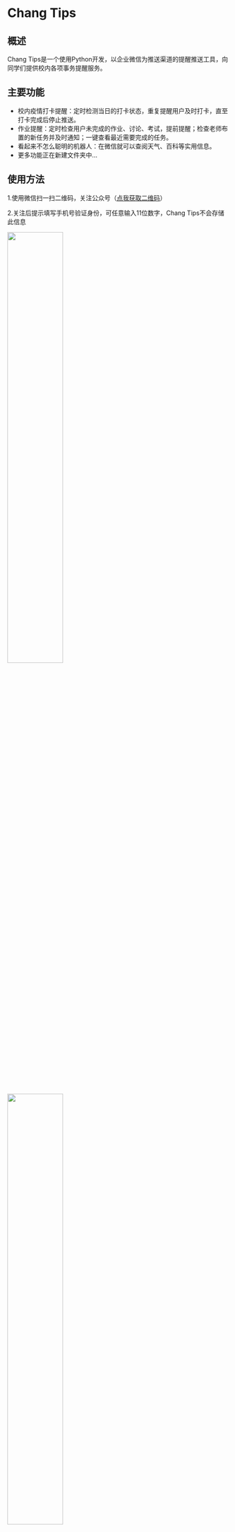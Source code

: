 ﻿# Chang Tips

## 概述
Chang Tips是一个使用Python开发，以企业微信为推送渠道的提醒推送工具，向同学们提供校内各项事务提醒服务。

## 主要功能
* 校内疫情打卡提醒：定时检测当日的打卡状态，重复提醒用户及时打卡，直至打卡完成后停止推送。
* 作业提醒：定时检查用户未完成的作业、讨论、考试，提前提醒；检查老师布置的新任务并及时通知；一键查看最近需要完成的任务。
* 看起来不怎么聪明的机器人：在微信就可以查阅天气、百科等实用信息。
* 更多功能正在新建文件夹中...

## 使用方法
1.使用微信扫一扫二维码，关注公众号（[点我获取二维码](https://changwebsite.azurewebsites.net/qrcode)）

2.关注后提示填写手机号验证身份，可任意输入11位数字，Chang Tips不会存储此信息

<img src="https://changwebsite.azurewebsites.net/static/index/step1.e6affd67208d.jpeg" width="50%">

<img src="https://changwebsite.azurewebsites.net/static/index/step2.7dc8deba6b04.jpeg" width="50%">

3.验证通过后，点击进入需要提醒的功能（如“优学院任务提醒”），点击下方菜单栏的“绑定账号”按钮，绑定账号后即可接收提醒

<img src="https://changwebsite.azurewebsites.net/static/index/step3.eb31c6abe56b.jpeg" width="50%">

4.Enjoy it!

## 帮助与支持
* 常见问题：https://changwebsite.azurewebsites.net/qa
* 反馈与建议：https://changwebsite.azurewebsites.net/feedback

## 工作原理
<img src="https://changwebsite.azurewebsites.net/static/index/modules.23ea0c9b6fbc.png">

项目网站使用Python Web框架Django开发，前端样式使用了同微信原生视觉体验一致的基础样式库WeUI。网站部署在云服务器，用户可以通过微信公众号菜单栏访问。  

用户进入绑定账号页面填写第三方平台账号信息，将账号信息交由相应模块处理，绑定成功后，将用户账号信息以及相应平台的cookie/token加密存储至数据库。  

定时提醒脚本模块使用Python编写。通过腾讯云函数服务可以定时触发“获取用户事务”模块，携带cookie/token向相应平台请求用户的事务。    

调用企业微信相应API，向用户推送提醒消息；用户即可在微信客户端接收提醒消息。  

用户可随时访问取消绑定页面，请求停止服务，并删除数据库中用户的账号信息。

<img src="https://changwebsite.azurewebsites.net/static/index/process.e39f5221231d.png">

## 引用的开源项目
WeUI：https://github.com/Tencent/weui

企业微信官方API：https://github.com/sbzhu/weworkapi_python

## 开源仓库
为保护用户的个人信息，部分功能代码相关细节恕不提供。开发者承诺该项目不会泄露用户个人信息以及将其用作其他用途。感谢您的理解、支持与信任！

GitHub：https://github.com/AChangAZha/ChangTips

如果你觉得Chang Tips还不错，不妨给我点个小星星吧！

## 特别声明
* 该项目及其代码仅用于测试和学习研究，禁止用于商业用途。
* 用户直接或间接使用或传播该项目及其代码，开发者均不对上述行为产生的任何后果负责。
* 该项目不会泄露用户个人信息以及将其用作其他用途。